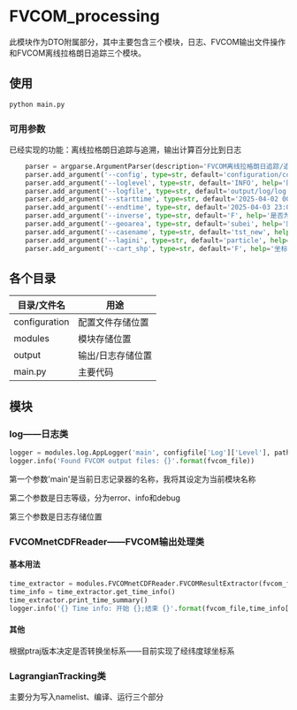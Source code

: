 # FVCOM_processing

此模块作为DTO附属部分，其中主要包含三个模块，日志、FVCOM输出文件操作和FVCOM离线拉格朗日追踪三个模块。

## 使用

```python
python main.py
```

### 可用参数

已经实现的功能：离线拉格朗日追踪与追溯，输出计算百分比到日志

```python
    parser = argparse.ArgumentParser(description='FVCOM离线拉格朗日追踪/追溯程序')
    parser.add_argument('--config', type=str, default='configuration/config_1.toml', help='配置文件路径,默认: configuration/config.toml')
    parser.add_argument('--loglevel', type=str, default='INFO', help='配置文件路径 (默认: INFO,可选: ERROR,INFO,DEBUG)')
    parser.add_argument('--logfile', type=str, default='output/log/log', help='日志文件路径 (默认: output/log/log)')
    parser.add_argument('--starttime', type=str, default='2025-04-02 00:00:00', help='追踪/追溯起始时间')
    parser.add_argument('--endtime', type=str, default='2025-04-03 23:00:00', help='追踪/追溯终止时间')
    parser.add_argument('--inverse', type=str, default='F', help='是否为追溯模式,T为追溯,F为追踪 (默认:F)')
    parser.add_argument('--geoarea', type=str, default='subei', help='网格位置,默认:subei')
    parser.add_argument('--casename', type=str, default='tst_new', help='追踪namelist文件名,*_run.dat')
    parser.add_argument('--lagini', type=str, default='particle', help='粒子位置,*.dat')
    parser.add_argument('--cart_shp', type=str, default='F', help='坐标系统,T为投影坐标,F为球(经纬度)坐标 (默认:F)')
```

## 各个目录

| 目录/文件名   | 用途              |
| ------------- | ----------------- |
| configuration | 配置文件存储位置  |
| modules       | 模块存储位置      |
| output        | 输出/日志存储位置 |
| main.py       | 主要代码          |

## 模块

### log——日志类

```python
logger = modules.log.AppLogger('main', configfile['Log']['Level'], pathlib.Path(configfile['Log']['File']))
logger.info('Found FVCOM output files: {}'.format(fvcom_file))
```

第一个参数'main'是当前日志记录器的名称，我将其设定为当前模块名称

第二个参数是日志等级，分为error、info和debug

第三个参数是日志存储位置

### FVCOMnetCDFReader——FVCOM输出处理类

#### 基本用法

```python
time_extractor = modules.FVCOMnetCDFReader.FVCOMResultExtractor(fvcom_file)
time_info = time_extractor.get_time_info()
time_extractor.print_time_summary()
logger.info('{} Time info: 开始 {};结束 {}'.format(fvcom_file,time_info['start_time'],time_info['end_time']))
```

#### 其他

根据ptraj版本决定是否转换坐标系——目前实现了经纬度球坐标系

### LagrangianTracking类

主要分为写入namelist、编译、运行三个部分

